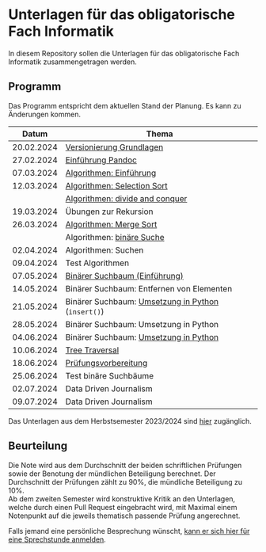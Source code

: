 # Unterlagen für das obligatorische Fach Informatik

In diesem Repository sollen die Unterlagen für das obligatorische Fach Informatik zusammengetragen werden.

## Programm

Das Programm entspricht dem aktuellen Stand der Planung. Es kann zu
Änderungen kommen.

| Datum | Thema |
| ----- | ----- |
| 20.02.2024 | [Versionierung Grundlagen](https://git-scm.com/book/de/v2) |
| 27.02.2024 | [Einführung Pandoc](240227/pandoc.md) |
| 07.03.2024 | [Algorithmen: Einführung](240305/algorithmen.md) |
| 12.03.2024 | [Algorithmen: Selection Sort](240312/src/beurteilung.md) |
|            | [Algorithmen: divide and conquer](240312/divide_and_conquer.md) |
| 19.03.2024 | Übungen zur Rekursion |
| 26.03.2024 | [Algorithmen: Merge Sort](https://colab.research.google.com/github/I-gW-23-27/Skript/blob/main/docs/240326/merge_sort.ipynb) |
|            | Algorithmen: [binäre Suche](240326/search.md) |
| 02.04.2024 | Algorithmen: Suchen |
| 09.04.2024 | Test Algorithmen |
| 07.05.2024 | [Binärer Suchbaum (Einführung)](240507/bst.md) |
| 14.05.2024 | Binärer Suchbaum: Entfernen von Elementen |
| 21.05.2024 | Binärer Suchbaum: [Umsetzung in Python](240521/unterlagen/praesentation.html) (`insert()`)|
| 28.05.2024 | Binärer Suchbaum: Umsetzung in Python |
| 04.06.2024 | Binärer Suchbaum: [Umsetzung in Python](240604/bst.md) |
| 10.06.2024 | [Tree Traversal](240610/tree_traversal.md) | 
| 18.06.2024 | [Prüfungsvorbereitung](https://colab.research.google.com/github/I-gW-23-27/Skript/blob/main/docs/240618/repetitionen.ipynb) |
| 25.06.2024 | Test binäre Suchbäume |
| 02.07.2024 | Data Driven Journalism |
| 09.07.2024 | Data Driven Journalism |

Das Unterlagen aus dem Herbstsemester 2023/2024 sind 
[hier](archive/programm_hs_23.md)
zugänglich.


## Beurteilung

Die Note wird aus dem Durchschnitt der beiden schriftlichen Prüfungen
sowie der Benotung der mündlichen Beteiligung berechnet. Der
Durchschnitt der Prüfungen zählt zu 90%, die mündliche Beteiligung zu
10%.  
Ab dem zweiten Semester wird konstruktive Kritik an den Unterlagen,
welche durch einen Pull Request eingebracht wird, mit Maximal einem
Notenpunkt auf die jeweils thematisch passende Prüfung angerechnet.

Falls jemand eine persönliche Besprechung wünscht, [kann er sich hier für
eine Sprechstunde anmelden](https://calendar.app.google/B6ZDE2UtWVfXkoo58).
